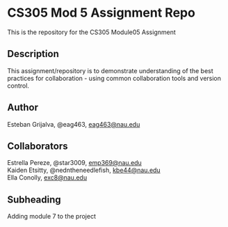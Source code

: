 # CS305 Mod 5 Assignment Repo
This is the repository for the CS305 Module05 Assignment  
## Description  
This assignment/repository is to demonstrate understanding of the best practices for collaboration - using common collaboration tools and version control.  
## Author  
Esteban Grijalva, @eag463, eag463@nau.edu 
## Collaborators  
Estrella Pereze, @star3009, emp369@nau.edu  
Kaiden Etsitty, @nedntheneedlefish, kbe44@nau.edu  
Ella Conolly, exc8@nau.edu  
## Subheading
Adding module 7 to the project
